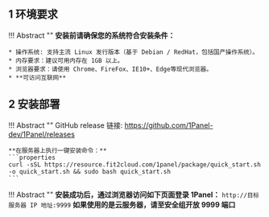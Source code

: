 ## 1 环境要求

!!! Abstract ""
    **安装前请确保您的系统符合安装条件：**

    * 操作系统: 支持主流 Linux 发行版本（基于 Debian / RedHat，包括国产操作系统）。
    * 内存要求：建议可用内存在 1GB 以上。
    * 浏览器要求：请使用 Chrome、FireFox、IE10+、Edge等现代浏览器。
    * **可访问互联网**

## 2 安装部署

!!! Abstract ""
    GitHub release 链接: https://github.com/1Panel-dev/1Panel/releases  

    **在服务器上执行一键安装命令：**
    ```properties
    curl -sSL https://resource.fit2cloud.com/1panel/package/quick_start.sh -o quick_start.sh && sudo bash quick_start.sh
    ```

!!! Abstract ""
    **安装成功后，通过浏览器访问如下页面登录 1Panel：**
    ```
    http://目标服务器 IP 地址:9999
    ```
    **如果使用的是云服务器，请至安全组开放 9999 端口**
